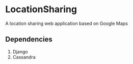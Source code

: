 # LocationSharing
A location sharing web application based on Google Maps

## Dependencies
1. Django
2. Cassandra